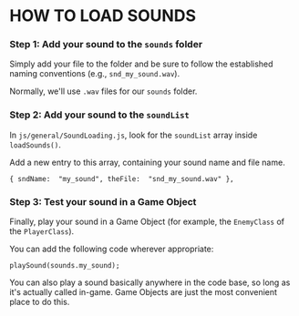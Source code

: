 # HOW TO LOAD SOUNDS
### Step 1: Add your sound to the `sounds` folder
Simply add your file to the folder and be sure to follow the established naming conventions (e.g., `snd_my_sound.wav`). 

Normally, we'll use `.wav` files for our `sounds` folder. 


### Step 2: Add your sound to the `soundList`
In `js/general/SoundLoading.js`, look for the `soundList` array inside `loadSounds()`. 

Add a new entry to this array, containing your sound name and file name.

    { sndName:  "my_sound", theFile:  "snd_my_sound.wav" },


### Step 3: Test your sound in a Game Object
Finally, play your sound in a Game Object (for example, the `EnemyClass` of the `PlayerClass`). 

You can add the following code wherever appropriate:

    playSound(sounds.my_sound);

You can also play a sound basically anywhere in the code base, so long as it's actually called in-game. Game Objects are just the most convenient place to do this.